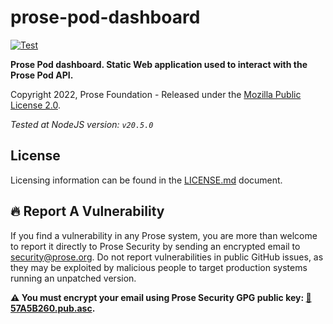 # prose-pod-dashboard

[![Test](https://github.com/prose-im/prose-pod-dashboard/actions/workflows/test.yml/badge.svg?branch=master)](https://github.com/prose-im/prose-pod-dashboard/actions/workflows/test.yml)

**Prose Pod dashboard. Static Web application used to interact with the Prose Pod API.**

Copyright 2022, Prose Foundation - Released under the [Mozilla Public License 2.0](./LICENSE.md).

_Tested at NodeJS version: `v20.5.0`_

## License

Licensing information can be found in the [LICENSE.md](./LICENSE.md) document.

## :fire: Report A Vulnerability

If you find a vulnerability in any Prose system, you are more than welcome to report it directly to Prose Security by sending an encrypted email to [security@prose.org](mailto:security@prose.org). Do not report vulnerabilities in public GitHub issues, as they may be exploited by malicious people to target production systems running an unpatched version.

**:warning: You must encrypt your email using Prose Security GPG public key: [:key:57A5B260.pub.asc](https://files.prose.org/public/keys/gpg/57A5B260.pub.asc).**
